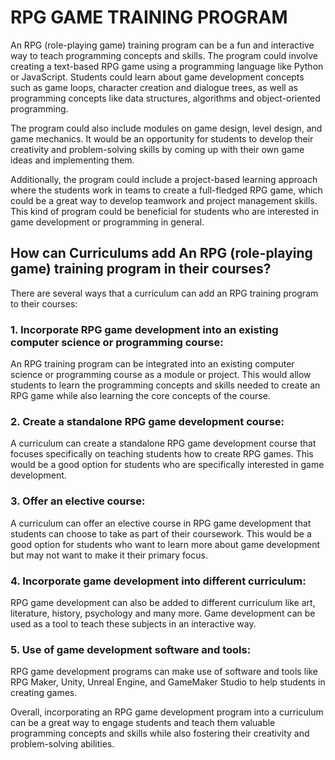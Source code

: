 # RPG GAME TRAINING PROGRAM

An RPG (role-playing game) training program can be a fun and interactive way to teach programming concepts and skills. The program could involve creating a text-based RPG game using a programming language like Python or JavaScript. Students could learn about game development concepts such as game loops, character creation and dialogue trees, as well as programming concepts like data structures, algorithms and object-oriented programming.

The program could also include modules on game design, level design, and game mechanics. It would be an opportunity for students to develop their creativity and problem-solving skills by coming up with their own game ideas and implementing them.

Additionally, the program could include a project-based learning approach where the students work in teams to create a full-fledged RPG game, which could be a great way to develop teamwork and project management skills. This kind of program could be beneficial for students who are interested in game development or programming in general.

## How can Curriculums add An RPG (role-playing game) training program in their courses?
There are several ways that a curriculum can add an RPG training program to their courses:

### 1. Incorporate RPG game development into an existing computer science or programming course: 
An RPG training program can be integrated into an existing computer science or programming course as a module or project. This would allow students to learn the programming concepts and skills needed to create an RPG game while also learning the core concepts of the course. 

### 2. Create a standalone RPG game development course: 
A curriculum can create a standalone RPG game development course that focuses specifically on teaching students how to create RPG games. This would be a good option for students who are specifically interested in game development.

### 3. Offer an elective course: 
A curriculum can offer an elective course in RPG game development that students can choose to take as part of their coursework. This would be a good option for students who want to learn more about game development but may not want to make it their primary focus.

### 4. Incorporate game development into different curriculum: 
RPG game development can also be added to different curriculum like art, literature, history, psychology and many more. Game development can be used as a tool to teach these subjects in an interactive way.

### 5. Use of game development software and tools: 
RPG game development programs can make use of software and tools like RPG Maker, Unity, Unreal Engine, and GameMaker Studio to help students in creating games.

Overall, incorporating an RPG game development program into a curriculum can be a great way to engage students and teach them valuable programming concepts and skills while also fostering their creativity and problem-solving abilities.
